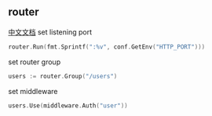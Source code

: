 ## router
[中文文档](https://github.com/ruilisi/go-pangu/blob/master/routers/READMECN.md)
set listening port
```go
router.Run(fmt.Sprintf(":%v", conf.GetEnv("HTTP_PORT")))
```
set router group
```go
users := router.Group("/users")
```
set middleware
```go
users.Use(middleware.Auth("user"))
```
